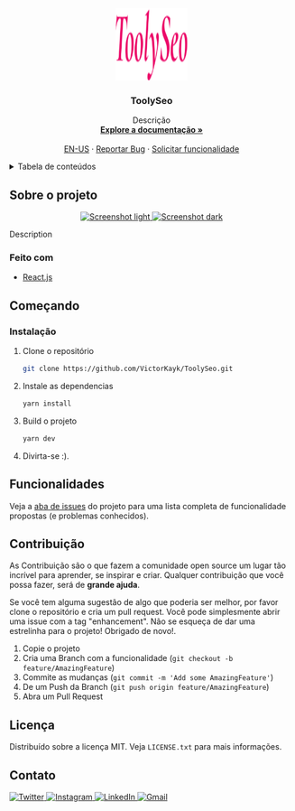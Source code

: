 <!-- PROJECT LOGO -->
<br />
<div align="center">
  <a href="https://github.com/VictorKayk/ToolySeo">
    <img src="./src/assets/images/big-logo.svg" alt="Logo" width="128" height="128">
  </a>

<h3 align="center">ToolySeo</h3>

  <p align="center">
    Descrição
    <br />
    <a href="https://github.com/VictorKayk/ToolySeo"><strong>Explore a documentação »</strong></a>
    <br />
    <br />
    <a href="./README.md">EN-US</a>
    ·
    <a href="https://github.com/VictorKayk/ToolySeo/issues">Reportar Bug</a>
    ·
    <a href="https://github.com/VictorKayk/ToolySeo/issues">Solicitar funcionalidade</a>
  </p>
</div>

<!-- TABLE OF CONTENTS -->
<details>
  <summary>Tabela de conteúdos</summary>
  <ol>
    <li>
      <a href="#sobre-o-projeto">Sobre o projeto</a>
      <ul>
        <li><a href="#feito-com">Feito com</a></li>
      </ul>
    </li>
    <li>
      <a href="#começando">Começando</a>
      <ul>
        <li><a href="#instalação">Instalação</a></li>
      </ul>
    </li>
    <li><a href="#funcionalidades">Funcionalidades</a></li>
    <li><a href="#contribuição">Contribuição</a></li>
    <li><a href="#licença">Licença</a></li>
    <li><a href="#contato">Contato</a></li>
  </ol>
</details>

<!-- ABOUT THE PROJECT -->

## Sobre o projeto

<div align="center">
  <a href="https://github.com/VictorKayk/ToolySeo">
    <img src="./public/images/screenshots/light-pt-br.png" alt="Screenshot light" width="375" height="600">
  </a>
  <a href="https://github.com/VictorKayk/ToolySeo">
    <img src="./public/images/screenshots/dark-pt-br.png" alt="Screenshot dark" width="375" height="600">
  </a>
</div>

Description

### Feito com

- [React.js](https://reactjs.org/)

<!-- GETTING STARTED -->

## Começando

### Instalação

1. Clone o repositório
   ```sh
   git clone https://github.com/VictorKayk/ToolySeo.git
   ```
2. Instale as dependencias
   ```sh
   yarn install
   ```
3. Build o projeto
   ```sh
   yarn dev
   ```
4. Divirta-se :).

<!-- FEATURES -->

## Funcionalidades

Veja a [aba de issues](https://github.com/VictorKayk/ToolySeo/issues) do projeto para uma lista completa de funcionalidade propostas (e problemas conhecidos).

<!-- CONTRIBUTING -->

## Contribuição

As Contribuição são o que fazem a comunidade open source um lugar tão incrível para aprender, se inspirar e criar. Qualquer contribuição que você possa fazer, será de **grande ajuda**.

Se você tem alguma sugestão de algo que poderia ser melhor, por favor clone o repositório e cria um pull request. Você pode simplesmente abrir uma issue com a tag "enhancement".
Não se esqueça de dar uma estrelinha para o projeto! Obrigado de novo!.

1. Copie o projeto
2. Cria uma Branch com a funcionalidade (`git checkout -b feature/AmazingFeature`)
3. Commite as mudanças (`git commit -m 'Add some AmazingFeature'`)
4. De um Push da Branch (`git push origin feature/AmazingFeature`)
5. Abra um Pull Request

<!-- LICENSE -->

## Licença

Distribuído sobre a licença MIT. Veja `LICENSE.txt` para mais informações.

<!-- CONTATO -->

## Contato

<div>
  <a href="https://twitter.com/VictorKayk77" alt="Twitter">
    <img src="https://img.shields.io/badge/Twitter-1DA1F2?style=for-the-badge&logo=twitter&logoColor=white" alt="Twitter">
  </a>
  <a href="https://instagram.com/victorkayk77" alt="Instagram">
    <img src="https://img.shields.io/badge/Instagram-E4405F?style=for-the-badge&logo=instagram&logoColor=white" alt="Instagram">
  </a>
  <a href="https://www.linkedin.com/in/victorkayk/" alt="LinkedIn">
    <img src="https://img.shields.io/badge/LinkedIn-0077B5?style=for-the-badge&logo=linkedin&logoColor=white" alt="LinkedIn">
  </a>
  <a href="mailto:victorkayk77@gmail.com" alt="Gmail">
    <img src="https://img.shields.io/badge/Gmail-D14836?style=for-the-badge&logo=gmail&logoColor=white" alt="Gmail">
  </a>
</div>
